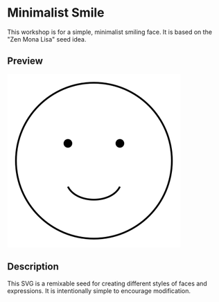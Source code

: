 # Minimalist Smile

This workshop is for a simple, minimalist smiling face. It is based on the "Zen Mona Lisa" seed idea.

## Preview

![Minimalist Smile](./smile.svg)

## Description

This SVG is a remixable seed for creating different styles of faces and expressions. It is intentionally simple to encourage modification.

